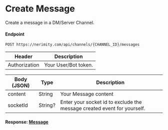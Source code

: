# Create Message
Create a message in a DM/Server Channel.
#### Endpoint
```
POST https://nerimity.com/api/channels/{CHANNEL_ID}/messages
```

| Header        | Description                    |
| ------------- | ------------------------------ |
| Authorization | Your User/Bot token.           |


| Body (JSON)   | Type              | Description                                                             |
| ------------- | ----------------- | ----------------------------------------------------------------------- |
| content       | String            | Your Message content                                                    |
| socketId      | String?           | Enter your socket id to exclude the message created event for yourself. |

#### Response: [Message](/types/Message.md)
